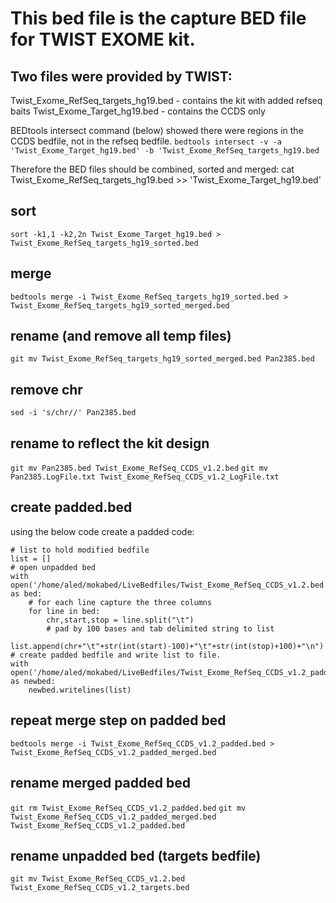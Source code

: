 # This bed file is the capture BED file for TWIST EXOME kit.
## Two files were provided by TWIST:
Twist_Exome_RefSeq_targets_hg19.bed - contains the kit with added refseq baits
Twist_Exome_Target_hg19.bed - contains the CCDS only

BEDtools intersect command (below) showed there were regions in the CCDS bedfile, not in the refseq bedfile.
`bedtools intersect -v -a 'Twist_Exome_Target_hg19.bed' -b 'Twist_Exome_RefSeq_targets_hg19.bed`

Therefore the BED files should be combined, sorted and merged:
cat Twist_Exome_RefSeq_targets_hg19.bed >> 'Twist_Exome_Target_hg19.bed'

## sort
`sort -k1,1 -k2,2n Twist_Exome_Target_hg19.bed > Twist_Exome_RefSeq_targets_hg19_sorted.bed`

## merge
`bedtools merge -i Twist_Exome_RefSeq_targets_hg19_sorted.bed > Twist_Exome_RefSeq_targets_hg19_sorted_merged.bed`

## rename (and remove all temp files)
`git mv Twist_Exome_RefSeq_targets_hg19_sorted_merged.bed Pan2385.bed`

## remove chr
`sed -i 's/chr//' Pan2385.bed`

## rename to reflect the kit design
`git mv Pan2385.bed Twist_Exome_RefSeq_CCDS_v1.2.bed`
`git mv Pan2385.LogFile.txt Twist_Exome_RefSeq_CCDS_v1.2_LogFile.txt`

## create padded.bed
using the below code create a padded code:

```
# list to hold modified bedfile
list = []
# open unpadded bed
with open('/home/aled/mokabed/LiveBedfiles/Twist_Exome_RefSeq_CCDS_v1.2.bed','r') as bed:
    # for each line capture the three columns
    for line in bed:
        chr,start,stop = line.split("\t")
        # pad by 100 bases and tab delimited string to list
        list.append(chr+"\t"+str(int(start)-100)+"\t"+str(int(stop)+100)+"\n")
# create padded bedfile and write list to file.
with open('/home/aled/mokabed/LiveBedfiles/Twist_Exome_RefSeq_CCDS_v1.2_padded.bed','w') as newbed:
    newbed.writelines(list)
```

## repeat merge step on padded bed
`bedtools merge -i Twist_Exome_RefSeq_CCDS_v1.2_padded.bed > Twist_Exome_RefSeq_CCDS_v1.2_padded_merged.bed`

## rename merged padded bed
`git rm Twist_Exome_RefSeq_CCDS_v1.2_padded.bed`
`git mv Twist_Exome_RefSeq_CCDS_v1.2_padded_merged.bed Twist_Exome_RefSeq_CCDS_v1.2_padded.bed`

## rename unpadded bed (targets bedfile)
`git mv Twist_Exome_RefSeq_CCDS_v1.2.bed Twist_Exome_RefSeq_CCDS_v1.2_targets.bed`
